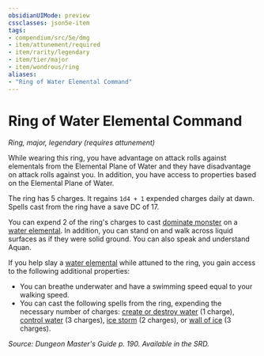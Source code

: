 ```yaml
---
obsidianUIMode: preview
cssclasses: json5e-item
tags:
- compendium/src/5e/dmg
- item/attunement/required
- item/rarity/legendary
- item/tier/major
- item/wondrous/ring
aliases: 
- "Ring of Water Elemental Command"
---
```

# Ring of Water Elemental Command
*Ring, major, legendary (requires attunement)*  


While wearing this ring, you have advantage on attack rolls against elementals from the Elemental Plane of Water and they have disadvantage on attack rolls against you. In addition, you have access to properties based on the Elemental Plane of Water.

The ring has 5 charges. It regains `1d4 + 1` expended charges daily at dawn. Spells cast from the ring have a save DC of 17.

You can expend 2 of the ring's charges to cast [dominate monster](compendium/spells/dominate-monster.md) on a [water elemental](b_water-elemental.md). In addition, you can stand on and walk across liquid surfaces as if they were solid ground. You can also speak and understand Aquan.

If you help slay a [water elemental](b_water-elemental.md) while attuned to the ring, you gain access to the following additional properties:

- You can breathe underwater and have a swimming speed equal to your walking speed.  
- You can cast the following spells from the ring, expending the necessary number of charges: [create or destroy water](compendium/spells/create-or-destroy-water.md) (1 charge), [control water](compendium/spells/control-water.md) (3 charges), [ice storm](compendium/spells/ice-storm.md) (2 charges), or [wall of ice](compendium/spells/wall-of-ice.md) (3 charges).  

*Source: Dungeon Master's Guide p. 190. Available in the SRD.*
